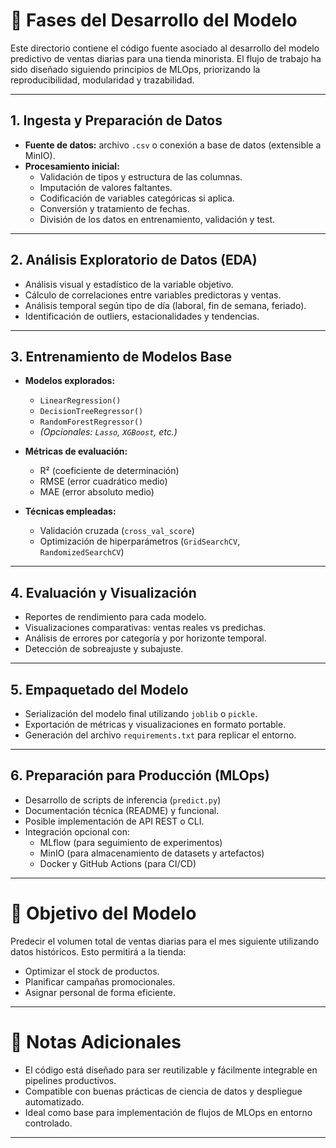 # 🔧 Fases del Desarrollo del Modelo

Este directorio contiene el código fuente asociado al desarrollo del modelo predictivo de ventas diarias para una tienda minorista. El flujo de trabajo ha sido diseñado siguiendo principios de MLOps, priorizando la reproducibilidad, modularidad y trazabilidad.

---

## 1. Ingesta y Preparación de Datos

- **Fuente de datos:** archivo `.csv` o conexión a base de datos (extensible a MinIO).
- **Procesamiento inicial:**
  - Validación de tipos y estructura de las columnas.
  - Imputación de valores faltantes.
  - Codificación de variables categóricas si aplica.
  - Conversión y tratamiento de fechas.
  - División de los datos en entrenamiento, validación y test.

---

## 2. Análisis Exploratorio de Datos (EDA)

- Análisis visual y estadístico de la variable objetivo.
- Cálculo de correlaciones entre variables predictoras y ventas.
- Análisis temporal según tipo de día (laboral, fin de semana, feriado).
- Identificación de outliers, estacionalidades y tendencias.

---

## 3. Entrenamiento de Modelos Base

- **Modelos explorados:**
  - `LinearRegression()`
  - `DecisionTreeRegressor()`
  - `RandomForestRegressor()`
  - *(Opcionales: `Lasso`, `XGBoost`, etc.)*

- **Métricas de evaluación:**
  - R² (coeficiente de determinación)
  - RMSE (error cuadrático medio)
  - MAE (error absoluto medio)

- **Técnicas empleadas:**
  - Validación cruzada (`cross_val_score`)
  - Optimización de hiperparámetros (`GridSearchCV`, `RandomizedSearchCV`)

---

## 4. Evaluación y Visualización

- Reportes de rendimiento para cada modelo.
- Visualizaciones comparativas: ventas reales vs predichas.
- Análisis de errores por categoría y por horizonte temporal.
- Detección de sobreajuste y subajuste.

---

## 5. Empaquetado del Modelo

- Serialización del modelo final utilizando `joblib` o `pickle`.
- Exportación de métricas y visualizaciones en formato portable.
- Generación del archivo `requirements.txt` para replicar el entorno.

---

## 6. Preparación para Producción (MLOps)

- Desarrollo de scripts de inferencia (`predict.py`)
- Documentación técnica (README) y funcional.
- Posible implementación de API REST o CLI.
- Integración opcional con:
  - MLflow (para seguimiento de experimentos)
  - MinIO (para almacenamiento de datasets y artefactos)
  - Docker y GitHub Actions (para CI/CD)

---

# 🎯 Objetivo del Modelo

Predecir el volumen total de ventas diarias para el mes siguiente utilizando datos históricos. Esto permitirá a la tienda:

- Optimizar el stock de productos.
- Planificar campañas promocionales.
- Asignar personal de forma eficiente.

---

# 🧾 Notas Adicionales

- El código está diseñado para ser reutilizable y fácilmente integrable en pipelines productivos.
- Compatible con buenas prácticas de ciencia de datos y despliegue automatizado.
- Ideal como base para implementación de flujos de MLOps en entorno controlado.

---
